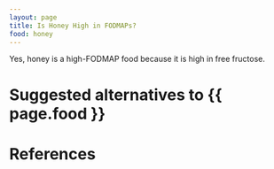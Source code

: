 ```yaml
---
layout: page
title: Is Honey High in FODMAPs?
food: honey
---
```


Yes, honey is a high-FODMAP food because it is high in free fructose.

# Suggested alternatives to {{ page.food }}

# References

